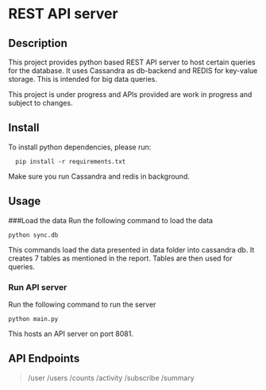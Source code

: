 # REST API server
## Description

This project provides python based REST API server to host certain queries for the database. It uses Cassandra as db-backend and REDIS for key-value storage. This is intended for big data queries.

This project is under progress and APIs provided are work in progress and subject to changes.

## Install
To install python dependencies, please run:
```
  pip install -r requirements.txt
```

Make sure you run Cassandra and redis in background.

## Usage
###Load the data
Run the following command to load the data
```
python sync.db
```
This commands load the data presented in data folder into cassandra db. It creates 7 tables as mentioned in the report. Tables are then used for queries.

### Run API server
Run the following command to run the server
```
python main.py
```

This hosts an API server on port 8081.

## API Endpoints
> /user
> /users
> /counts
> /activity
> /subscribe
> /summary



